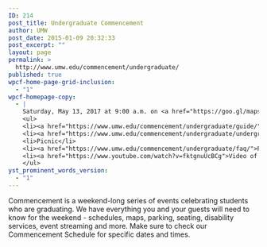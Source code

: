 ```yaml
---
ID: 214
post_title: Undergraduate Commencement
author: UMW
post_date: 2015-01-09 20:32:33
post_excerpt: ""
layout: page
permalink: >
  http://www.umw.edu/commencement/undergraduate/
published: true
wpcf-home-page-grid-inclusion:
  - "1"
wpcf-homepage-copy:
  - |
    Saturday, May 13, 2017 at 9:00 a.m. on <a href="https://goo.gl/maps/YffQz3tmEmw">Ball Circle</a>
    <ul>
    <li><a href="https://www.umw.edu/commencement/undergraduate/guide/">Step-by-step Guide</a></li>
    <li><a href="https://www.umw.edu/commencement/undergraduate/undergraduate-commencement/">Schedule</a></li>
    <li>Picnic</li>
    <li><a href="https://www.umw.edu/commencement/undergraduate/faq/">FAQ</a></li>
    <li><a href="https://www.youtube.com/watch?v=fktgnuUcBCg">Video of 2016 Ceremony</a> [YouTube]</li>
    </ul>
yst_prominent_words_version:
  - "1"
---
```

Commencement is a weekend-long series of events celebrating students who are graduating. We have everything you and your guests will need to know for the weekend - schedules, maps, parking, seating, disability services, event streaming and more. Make sure to check our Commencement Schedule for specific dates and times.

&nbsp;